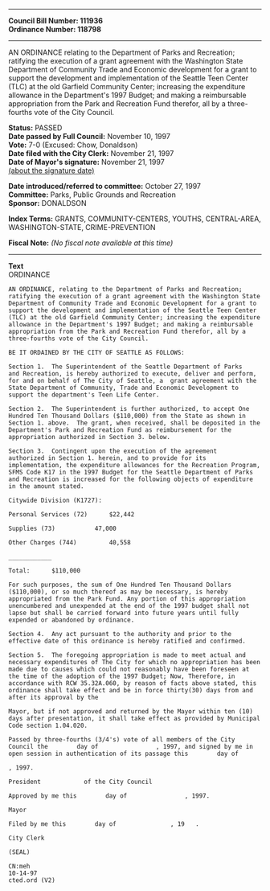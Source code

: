 * * * * *  
  
**Council Bill Number: [](#h0)[](#h2)111936**   
**Ordinance Number: 118798**  
  
* * * * *  
  
AN ORDINANCE relating to the Department of Parks and Recreation; ratifying the execution of a grant agreement with the Washington State Department of Community Trade and Economic development for a grant to support the development and implementation of the Seattle Teen Center (TLC) at the old Garfield Community Center; increasing the expenditure allowance in the Department's 1997 Budget; and making a reimbursable appropriation from the Park and Recreation Fund therefor, all by a three-fourths vote of the City Council.  
  
**Status:** PASSED   
**Date passed by Full Council:** November 10, 1997   
**Vote:** 7-0 (Excused: Chow, Donaldson)   
**Date filed with the City Clerk:** November 21, 1997   
**Date of Mayor's signature:** November 21, 1997   
[(about the signature date)](/~public/approvaldate.htm)   
  
  
**Date introduced/referred to committee:** October 27, 1997   
**Committee:** Parks, Public Grounds and Recreation   
**Sponsor:** DONALDSON   
  
**Index Terms:** GRANTS, COMMUNITY-CENTERS, YOUTHS, CENTRAL-AREA, WASHINGTON-STATE, CRIME-PREVENTION  
  
**Fiscal Note:** *(No fiscal note available at this time)*  
  
* * * * *  
  
**Text**  
    ORDINANCE  
  
    AN ORDINANCE, relating to the Department of Parks and Recreation;  
    ratifying the execution of a grant agreement with the Washington State  
    Department of Community Trade and Economic Development for a grant to  
    support the development and implementation of the Seattle Teen Center  
    (TLC) at the old Garfield Community Center; increasing the expenditure  
    allowance in the Department's 1997 Budget; and making a reimbursable  
    appropriation from the Park and Recreation Fund therefor, all by a  
    three-fourths vote of the City Council.  
  
    BE IT ORDAINED BY THE CITY OF SEATTLE AS FOLLOWS:  
  
    Section 1.  The Superintendent of the Seattle Department of Parks  
    and Recreation, is hereby authorized to execute, deliver and perform,  
    for and on behalf of The City of Seattle, a  grant agreement with the  
    State Department of Community, Trade and Economic Development to  
    support the department's Teen Life Center.  
  
    Section 2.  The Superintendent is further authorized, to accept One  
    Hundred Ten Thousand Dollars ($110,000) from the State as shown in  
    Section 1. above.  The grant, when received, shall be deposited in the  
    Department's Park and Recreation Fund as reimbursement for the  
    appropriation authorized in Section 3. below.  
  
    Section 3.  Contingent upon the execution of the agreement  
    authorized in Section 1. herein, and to provide for its  
    implementation, the expenditure allowances for the Recreation Program,  
    SFMS Code K17 in the 1997 Budget for the Seattle Department of Parks  
    and Recreation is increased for the following objects of expenditure  
    in the amount stated.  
  
    Citywide Division (K1727):  
  
    Personal Services (72)      $22,442  
  
    Supplies (73)           47,000  
  
    Other Charges (744)         40,558  
  
    ____________  
  
    Total:      $110,000  
  
    For such purposes, the sum of One Hundred Ten Thousand Dollars  
    ($110,000), or so much thereof as may be necessary, is hereby  
    appropriated from the Park Fund. Any portion of this appropriation  
    unencumbered and unexpended at the end of the 1997 budget shall not  
    lapse but shall be carried forward into future years until fully  
    expended or abandoned by ordinance.  
  
    Section 4.  Any act pursuant to the authority and prior to the  
    effective date of this ordinance is hereby ratified and confirmed.  
  
    Section 5.  The foregoing appropriation is made to meet actual and  
    necessary expenditures of The City for which no appropriation has been  
    made due to causes which could not reasonably have been foreseen at  
    the time of the adoption of the 1997 Budget; Now, Therefore, in  
    accordance with RCW 35.32A.060, by reason of facts above stated, this  
    ordinance shall take effect and be in force thirty(30) days from and  
    after its approval by the  
  
    Mayor, but if not approved and returned by the Mayor within ten (10)  
    days after presentation, it shall take effect as provided by Municipal  
    Code section 1.04.020.  
  
    Passed by three-fourths (3/4's) vote of all members of the City  
    Council the        day of                , 1997, and signed by me in  
    open session in authentication of its passage this        day of  
  
    , 1997.  
  
    President            of the City Council  
  
    Approved by me this        day of                , 1997.  
  
    Mayor  
  
    Filed by me this        day of               , 19   .  
  
    City Clerk  
  
    (SEAL)  
  
    CN:meh  
    10-14-97  
    cted.ord (V2)  
